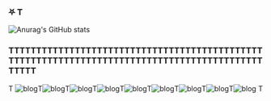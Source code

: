 ### ⛧ T

![Anurag's GitHub stats](https://github-readme-stats.vercel.app/api?username=zcklab&show_icons=true&theme=radical)

### TTTTTTTTTTTTTTTTTTTTTTTTTTTTTTTTTTTTTTTTTTTTTTTTTTTTTTTTTTTTTTTTTTTTTTTTTTTTTTTTTTTTTTTTTTTTTTTTT

T ![blog](https://img.shields.io/badge/HTML5-E34F26?style=for-the-badge&logo=html5&logoColor=white)T![blog](https://img.shields.io/badge/CSS3-1572B6?style=for-the-badge&logo=css3&logoColor=white)T![blog](https://img.shields.io/badge/JavaScript-F7DF1E?style=for-the-badge&logo=javascript&logoColor=black)T![blog](https://img.shields.io/badge/Django-092E20?style=for-the-badge&logo=django&logoColor=white)T![blog](https://img.shields.io/badge/Python-14354C?style=for-the-badge&logo=python&logoColor=white)T![blog](https://img.shields.io/badge/Spring-6DB33F?style=for-the-badge&logo=spring&logoColor=white)T![blog](https://img.shields.io/badge/Java-ED8B00?style=for-the-badge&logo=openjdk&logoColor=white)T![blog](https://img.shields.io/badge/C%23-239120?style=for-the-badge&logo=c-sharp&logoColor=white)T![blog](https://img.shields.io/badge/Linux-FCC624?style=for-the-badge&logo=linux&logoColor=black) T
